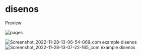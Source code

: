 # disenos

Preview

![pages](https://user-images.githubusercontent.com/119276947/204362452-a4fee0b7-614c-4fd5-ac21-c52dfe537ff5.gif)

![Screenshot_2022-11-28-13-06-54-069_com example disenos](https://user-images.githubusercontent.com/119276947/204362485-b1470b5b-4463-4ce5-b7c9-e3e2edf92b1b.jpg)
![Screenshot_2022-11-28-13-07-22-165_com example disenos](https://user-images.githubusercontent.com/119276947/204362490-dbd7c93e-fe5c-4097-85c3-8a4fdc5f1fa0.jpg)
